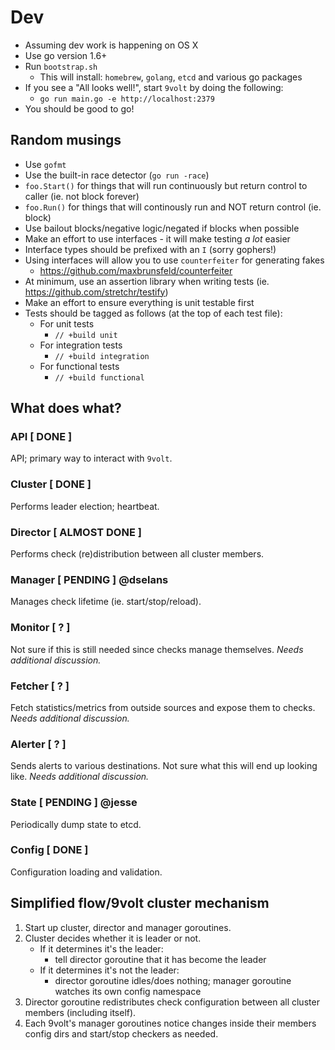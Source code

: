 # Dev
- Assuming dev work is happening on OS X
- Use go version 1.6+
- Run `bootstrap.sh`
    + This will install: `homebrew`, `golang`, `etcd` and various go packages
- If you see a "All looks well!", start `9volt` by doing the following:
    + `go run main.go -e http://localhost:2379`
- You should be good to go!

## Random musings
- Use `gofmt`
- Use the built-in race detector (`go run -race`)
- `foo.Start()` for things that will run continuously but return control to caller (ie. not block forever)
- `foo.Run()` for things that will continously run and NOT return control (ie. block)
- Use bailout blocks/negative logic/negated if blocks when possible
- Make an effort to use interfaces - it will make testing *a lot* easier
- Interface types should be prefixed with an `I` (sorry gophers!)
- Using interfaces will allow you to use `counterfeiter` for generating fakes
    + https://github.com/maxbrunsfeld/counterfeiter
- At minimum, use an assertion library when writing tests (ie. https://github.com/stretchr/testify)
- Make an effort to ensure everything is unit testable first
- Tests should be tagged as follows (at the top of each test file):
    + For unit tests
        * `// +build unit`
    + For integration tests
        * `// +build integration`
    + For functional tests
        * `// +build functional`

## What does what?

### API [ DONE ]
API; primary way to interact with `9volt`.

### Cluster [ DONE ]
Performs leader election; heartbeat.

### Director [ ALMOST DONE ]
Performs check (re)distribution between all cluster members.

### Manager [ PENDING ] @dselans
Manages check lifetime (ie. start/stop/reload).

### Monitor [ ? ]
Not sure if this is still needed since checks manage themselves. *Needs additional discussion.*

### Fetcher [ ? ]
Fetch statistics/metrics from outside sources and expose them to checks. *Needs additional discussion.*

### Alerter [ ? ]
Sends alerts to various destinations. Not sure what this will end up looking like. *Needs additional discussion.*

### State [ PENDING ] @jesse
Periodically dump state to etcd.

### Config [ DONE ]
Configuration loading and validation.

## Simplified flow/9volt cluster mechanism

1. Start up cluster, director and manager goroutines.
2. Cluster decides whether it is leader or not.
    * If it determines it's the leader:
        * tell director goroutine that it has become the leader
    * If it determines it's not the leader:
        * director goroutine idles/does nothing; manager goroutine watches its own config namespace
3. Director goroutine redistributes check configuration between all cluster members (including itself).
4. Each 9volt's manager goroutines notice changes inside their members config dirs and start/stop checkers as needed.
